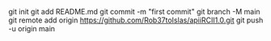 git init
git add README.md
git commit -m "first commit"
git branch -M main
git remote add origin https://github.com/Rob37toIslas/apiiRCII1.0.git
git push -u origin main
